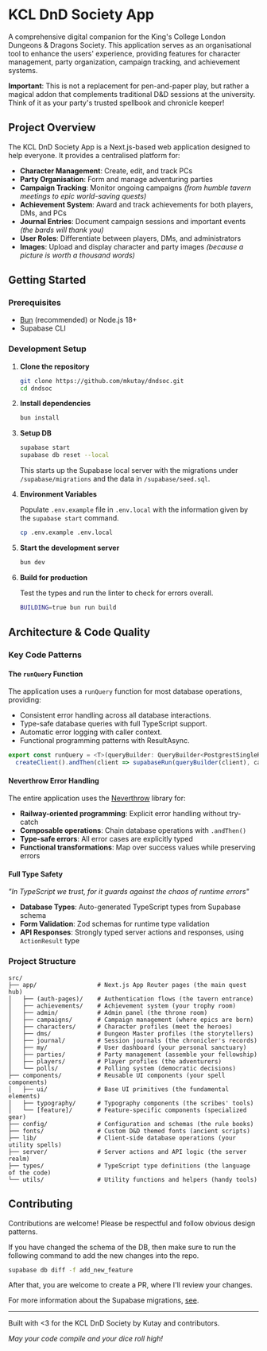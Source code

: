 # KCL DnD Society App

A comprehensive digital companion for the King's College London Dungeons & Dragons Society.
This application serves as an organisational tool to enhance the users' experience, providing features
for character management, party organization, campaign tracking, and achievement systems.

**Important**: This is not a replacement for pen-and-paper play, but rather a magical addon
that complements traditional D&D sessions at the university. Think of it as your party's
trusted spellbook and chronicle keeper!

## Project Overview

The KCL DnD Society App is a Next.js-based web application designed to help everyone.
It provides a centralised platform for:

- **Character Management**: Create, edit, and track PCs
- **Party Organisation**: Form and manage adventuring parties
- **Campaign Tracking**: Monitor ongoing campaigns *(from humble tavern meetings to epic world-saving quests)*
- **Achievement System**: Award and track achievements for both players, DMs, and PCs
- **Journal Entries**: Document campaign sessions and important events *(the bards will thank you)*
- **User Roles**: Differentiate between players, DMs, and administrators
- **Images**: Upload and display character and party images *(because a picture is worth a thousand words)*

## Getting Started

### Prerequisites

- [Bun](https://bun.sh/) (recommended) or Node.js 18+
- Supabase CLI

### Development Setup

1. **Clone the repository**
   ```bash
   git clone https://github.com/mkutay/dndsoc.git
   cd dndsoc
   ```

2. **Install dependencies**
   ```bash
   bun install
   ```

3. **Setup DB**
   ```bash
   supabase start
   supabase db reset --local
   ```

   This starts up the Supabase local server with the migrations under
   `/supabase/migrations` and the data in `/supabase/seed.sql`.

4. **Environment Variables**

   Populate `.env.example` file in `.env.local` with the information given by the `supabase start` command.

   ```bash
   cp .env.example .env.local
   ```

5. **Start the development server**
   ```bash
   bun dev
   ```

6. **Build for production** 

   Test the types and run the linter to check for errors overall.
   
   ```bash
   BUILDING=true bun run build
   ```

## Architecture & Code Quality

### Key Code Patterns

#### The `runQuery` Function

The application uses a `runQuery` function for most database operations, providing:
- Consistent error handling across all database interactions.
- Type-safe database queries with full TypeScript support.
- Automatic error logging with caller context.
- Functional programming patterns with ResultAsync.

```typescript
export const runQuery = <T>(queryBuilder: QueryBuilder<PostgrestSingleResponse<T>>, caller?: string) => 
  createClient().andThen(client => supabaseRun(queryBuilder(client), caller));
```

#### Neverthrow Error Handling

The entire application uses the [Neverthrow](https://github.com/supermacro/neverthrow) library for:
- **Railway-oriented programming**: Explicit error handling without try-catch
- **Composable operations**: Chain database operations with `.andThen()`
- **Type-safe errors**: All error cases are explicitly typed
- **Functional transformations**: Map over success values while preserving errors

#### Full Type Safety
*"In TypeScript we trust, for it guards against the chaos of runtime errors"*

- **Database Types**: Auto-generated TypeScript types from Supabase schema
- **Form Validation**: Zod schemas for runtime type validation
- **API Responses**: Strongly typed server actions and responses, using `ActionResult` type

### Project Structure

```
src/
├── app/                 # Next.js App Router pages (the main quest hub)
│   ├── (auth-pages)/    # Authentication flows (the tavern entrance)
│   ├── achievements/    # Achievement system (your trophy room)
│   ├── admin/           # Admin panel (the throne room)
│   ├── campaigns/       # Campaign management (where epics are born)
│   ├── characters/      # Character profiles (meet the heroes)
│   ├── dms/             # Dungeon Master profiles (the storytellers)
│   ├── journal/         # Session journals (the chronicler's records)
│   ├── my/              # User dashboard (your personal sanctuary)
│   ├── parties/         # Party management (assemble your fellowship)
│   ├── players/         # Player profiles (the adventurers)
│   └── polls/           # Polling system (democratic decisions)
├── components/          # Reusable UI components (your spell components)
│   ├── ui/              # Base UI primitives (the fundamental elements)
│   ├── typography/      # Typography components (the scribes' tools)
│   └── [feature]/       # Feature-specific components (specialized gear)
├── config/              # Configuration and schemas (the rule books)
├── fonts/               # Custom D&D themed fonts (ancient scripts)
├── lib/                 # Client-side database operations (your utility spells)
├── server/              # Server actions and API logic (the server realm)
├── types/               # TypeScript type definitions (the language of the code)
└── utils/               # Utility functions and helpers (handy tools)
```

## Contributing

Contributions are welcome! Please be respectful and follow obvious design patterns.

If you have changed the schema of the DB, then make sure to run the following command to
add the new changes into the repo. 

```bash
supabase db diff -f add_new_feature
```

After that, you are welcome to create a PR, where I'll review your changes.

For more information about the Supabase migrations, [see](https://supabase.com/docs/guides/deployment/managing-environments).

---

Built with <3 for the KCL DnD Society by Kutay and contributors.

*May your code compile and your dice roll high!*